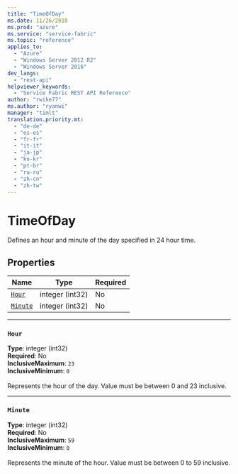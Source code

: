 ```yaml
---
title: "TimeOfDay"
ms.date: 11/26/2018
ms.prod: "azure"
ms.service: "service-fabric"
ms.topic: "reference"
applies_to: 
  - "Azure"
  - "Windows Server 2012 R2"
  - "Windows Server 2016"
dev_langs: 
  - "rest-api"
helpviewer_keywords: 
  - "Service Fabric REST API Reference"
author: "rwike77"
ms.author: "ryanwi"
manager: "timlt"
translation.priority.mt: 
  - "de-de"
  - "es-es"
  - "fr-fr"
  - "it-it"
  - "ja-jp"
  - "ko-kr"
  - "pt-br"
  - "ru-ru"
  - "zh-cn"
  - "zh-tw"
---
```

# TimeOfDay

Defines an hour and minute of the day specified in 24 hour time.

## Properties
| Name | Type | Required |
| --- | --- | --- |
| [`Hour`](#hour) | integer (int32) | No |
| [`Minute`](#minute) | integer (int32) | No |

____
### `Hour`
__Type__: integer (int32) <br/>
__Required__: No<br/>
__InclusiveMaximum__: `23` <br/>
__InclusiveMinimum__: `0` <br/>
<br/>
Represents the hour of the day. Value must be between 0 and 23 inclusive.

____
### `Minute`
__Type__: integer (int32) <br/>
__Required__: No<br/>
__InclusiveMaximum__: `59` <br/>
__InclusiveMinimum__: `0` <br/>
<br/>
Represents the minute of the hour. Value must be between 0 to 59 inclusive.
